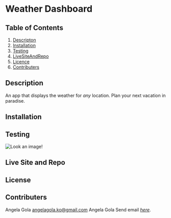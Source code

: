 # Weather Dashboard

## Table of Contents

1. [Descripton](#description)
2. [Installation](#installation)
3. [Testing](#Testing)
4. [LiveSiteAndRepo](#live-site-and-repo)
5. [Licence](#license)
6. [Contributers](#contributers)

## Description

An app that displays the weather for *any* location. Plan your next vacation in paradise.

## Installation

## Testing

![Look an image!](/assets/ "Example of Output")

## Live Site and Repo

## License

## Contributers

Angela Gola <angelagola.ko@gmail.com>
Angela Gola Send email *[here](angelagola.ko@email.com)*.
